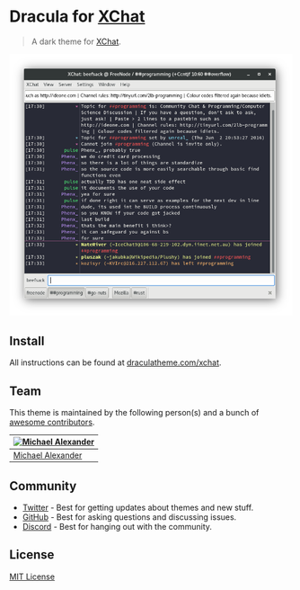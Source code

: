 # Dracula for [XChat](http://xchat.org/)

> A dark theme for [XChat](http://xchat.org/).

![Screenshot](./screenshot.png)

## Install

All instructions can be found at [draculatheme.com/xchat](https://draculatheme.com/xchat).

## Team

This theme is maintained by the following person(s) and a bunch of [awesome contributors](https://github.com/dracula/xchat/graphs/contributors).

| [![Michael Alexander](https://avatars3.githubusercontent.com/u/232322?v=3&s=70)](https://github.com/beefsack) |
| ------------------------------------------------------------------------------------------------------------- |
| [Michael Alexander](https://github.com/beefsack)                                                              |

## Community

- [Twitter](https://twitter.com/draculatheme) - Best for getting updates about themes and new stuff.
- [GitHub](https://github.com/dracula/dracula-theme/discussions) - Best for asking questions and discussing issues.
- [Discord](https://draculatheme.com/discord-invite) - Best for hanging out with the community.

## License

[MIT License](./LICENSE)
